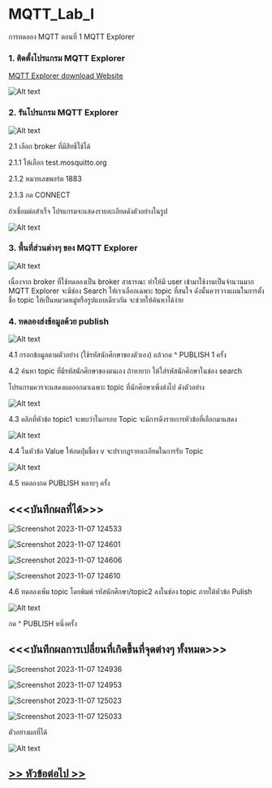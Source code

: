 # MQTT_Lab_I
การทดลอง MQTT ตอนที่ 1  MQTT Explorer

### 1. ติดตั้งโปรแกรม MQTT Explorer
[MQTT Explorer download Website](http://mqtt-explorer.com/)


![Alt text](./Pictures/Picture-01.png)

### 2. รันโปรแกรม MQTT Explorer


![Alt text](Pictures/Picture-02.png)

2.1 เลือก broker ที่มีสิทธิ์ใช้ได้ 

   2.1.1 ให้เลือก test.mosquitto.org

   2.1.2 หมายเลขพอร์ต 1883

   2.1.3 กด CONNECT


ถ้าเชื่อมต่อสำเร็จ โปรแกรมจะแสดงรายละเอียดดังตัวอย่างในรูป

![Alt text](Pictures/Picture-03.png)

### 3. พื้นที่ส่วนต่างๆ ของ MQTT Explorer


![Alt text](Pictures/Picture-04.png)

เนื่องจาก broker ที่ใช้ทดลองเป็น broker สาธารณะ ทำให้มี user เข้ามาใช้งานเป็นจำนวนมาก MQTT Explorer จะมีช่อง  Search ให้เราเลือกเฉพาะ  topic ที่สนใจ ดังนั้นควรวางแผนในการตั้งชื่อ topic ให้เป็นหมวดหมู่หรือรูปแบบเดียวกัน จะช่วยให้ค้นหาได้ง่าย

### 4. ทดลองส่งข้อมูลด้วย publish 


![Alt text](./Pictures/Picture-05.png)

4.1 กรอกข้อมูลตามตัวอย่าง (ใช้รหัสนักศึกษาของตัวเอง) แล้วกด  ^ PUBLISH 1 ครั้ง

4.2 ค้นหา topic ที่มีรหัสนักศึกษาของตนเอง ถ้าหายาก ให้ใส่รหัสนักศึกษาในช่อง search

โปรแกรมควรจะแสดงผลออกมาเฉพาะ topic ที่นักศึกษาเพิ่งส่งไป  ดังตัวอย่าง

![Alt text](./Pictures/Picture-06.png)


4.3 คลิกที่หัวข้อ topic1 จะพบว่าในกรอบ  Topic จะมีการดึงรายการหัวข้อที่เลือกมาแสดง

![Alt text](./Pictures/Picture-07.png)

4.4 ในหัวข้อ Value ให้กดปุ่มชี้ลง v จะปรากฏรายละเอียดในการรับ Topic 

![Alt text](./Pictures/Picture-08.png)

4.5 ทดลองกด PUBLISH หลายๆ ครั้ง  


## <<<บันทึกผลที่ได้>>> 

![Screenshot 2023-11-07 124533](https://github.com/CHAIYAPRUK/MQTT_Lab_I/assets/115066395/348ed9c6-19cd-4de0-b699-5a6ded32239f)

![Screenshot 2023-11-07 124601](https://github.com/CHAIYAPRUK/MQTT_Lab_I/assets/115066395/f57854dd-20c7-4303-88fb-81593dbe4f2f)

![Screenshot 2023-11-07 124606](https://github.com/CHAIYAPRUK/MQTT_Lab_I/assets/115066395/b4bdac29-ca13-4e19-9d5b-3bc63f1d0129)

![Screenshot 2023-11-07 124610](https://github.com/CHAIYAPRUK/MQTT_Lab_I/assets/115066395/d68a0826-262b-4de9-8a8c-47ec5d4fc9fe)






4.6 ทดลองเพิ่ม topic โดยพิมพ์ รหัสนักศึกษา/topic2 ลงในช่อง topic ภายใต้หัวข้อ Pulish

![Alt text](./Pictures/Picture-09.png)

กด ^ PUBLISH หนึ่งครั้ง

## <<<บันทึกผลการเปลี่ยนที่เกิดขึ้นที่จุดต่างๆ ทั้งหมด>>>

![Screenshot 2023-11-07 124936](https://github.com/CHAIYAPRUK/MQTT_Lab_I/assets/115066395/92c980ed-5778-4322-a3ea-115964f8e2d7)

![Screenshot 2023-11-07 124953](https://github.com/CHAIYAPRUK/MQTT_Lab_I/assets/115066395/488369b7-9bed-4658-9c22-6dd2728c7c6f)

![Screenshot 2023-11-07 125023](https://github.com/CHAIYAPRUK/MQTT_Lab_I/assets/115066395/a84ecba8-9e49-4c0c-acc4-078f1fdbea7f)

![Screenshot 2023-11-07 125033](https://github.com/CHAIYAPRUK/MQTT_Lab_I/assets/115066395/71baba51-6a9c-47e8-9903-a205c23f1c44)





ตัวอย่างผลที่ได้


![Alt text](./Pictures/Picture-10.png)


##  [>> หัวข้อต่อไป >>](./MQTT_Sheet_lab_2.md) 

